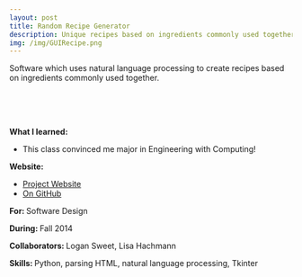 ```yaml
---
layout: post
title: Random Recipe Generator
description: Unique recipes based on ingredients commonly used together
img: /img/GUIRecipe.png
---
```


Software which uses natural language processing to create recipes based on ingredients commonly used together. 

<br/><br/><br/>

<b>What I learned:</b>
- This class convinced me major in Engineering with Computing!


<b>Website: </b>
- <a href="https://sites.google.com/site/crickethoneykale/home">Project Website</a>
- <a href="https://github.com/LucyWilcox/CricketHoneyKale">On GitHub</a>

<b>For: </b>Software Design 

<b>During: </b>Fall 2014

<b>Collaborators: </b>Logan Sweet, Lisa Hachmann

<b>Skills: </b> Python, parsing HTML, natural language processing, Tkinter
